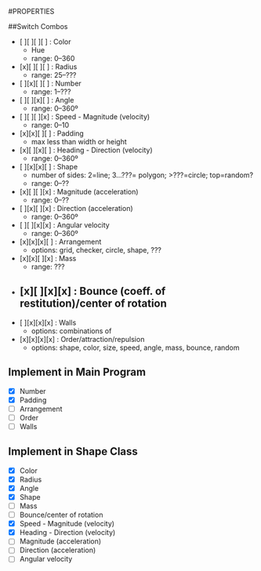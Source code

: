 #PROPERTIES

##Switch Combos
- [ ][ ][ ][ ] : Color
  - Hue
  - range: 0–360
- [x][ ][ ][ ] : Radius
  - range: 25–???
- [ ][x][ ][ ] : Number
  - range: 1–???
- [ ][ ][x][ ] : Angle
  - range: 0–360º
- [ ][ ][ ][x] : Speed - Magnitude (velocity)
  - range: 0–10
- [x][x][ ][ ] : Padding
  - max less than width or height
- [x][ ][x][ ] : Heading - Direction (velocity)
  - range: 0–360º
- [ ][x][x][ ] : Shape
  - number of sides: 2=line; 3...???= polygon; >???=circle; top=random?
  - range: 0–??
- [x][ ][ ][x] : Magnitude (acceleration)
  - range: 0–??
- [ ][x][ ][x] : Direction (acceleration)
  - range: 0–360º
- [ ][ ][x][x] : Angular velocity
  - range: 0–360º
- [x][x][x][ ] : Arrangement
  - options: grid, checker, circle, shape, ???
- [x][x][ ][x] : Mass
  - range: ???
- [x][ ][x][x] : Bounce (coeff. of restitution)/center of rotation
  -
- [ ][x][x][x] : Walls
  - options: combinations of
- [x][x][x][x] : Order/attraction/repulsion
  - options: shape, color, size, speed, angle, mass, bounce, random

## Implement in Main Program
- [x] Number
- [x] Padding
- [ ] Arrangement
- [ ] Order
- [ ] Walls

## Implement in Shape Class
- [x] Color
- [x] Radius
- [x] Angle
- [x] Shape
- [ ] Mass
- [ ] Bounce/center of rotation
- [x] Speed - Magnitude (velocity)
- [x] Heading - Direction (velocity)
- [ ] Magnitude (acceleration)
- [ ] Direction (acceleration)
- [ ] Angular velocity
